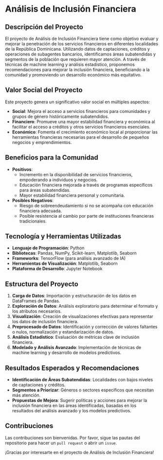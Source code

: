 # Análisis de Inclusión Financiera

## Descripción del Proyecto
El proyecto de Análisis de Inclusión Financiera tiene como objetivo evaluar y mejorar la penetración de los servicios financieros en diferentes localidades de la República Dominicana. Utilizando datos de captaciones, créditos y operaciones de subagentes bancarios, identificamos áreas subatendidas y segmentos de la población que requieren mayor atención. A través de técnicas de machine learning y análisis estadístico, proponemos recomendaciones para mejorar la inclusión financiera, beneficiando a la comunidad y promoviendo un desarrollo económico más equitativo.

## Valor Social del Proyecto
Este proyecto genera un significativo valor social en múltiples aspectos:
- **Social**: Mejora el acceso a servicios financieros para comunidades y grupos de género históricamente subatendidos.
- **Financiero**: Promueve una mayor estabilidad financiera y económica al facilitar el acceso a créditos y otros servicios financieros esenciales.
- **Económico**: Fomenta el crecimiento económico local al proporcionar las herramientas financieras necesarias para el desarrollo de pequeños negocios y emprendimientos.

## Beneficios para la Comunidad
- **Positivos**:
  - Incremento en la disponibilidad de servicios financieros, empoderando a individuos y negocios.
  - Educación financiera mejorada a través de programas específicos para áreas subatendidas.
  - Mayor estabilidad financiera personal y comunitaria.
- **Posibles Negativos**:
  - Riesgo de sobreendeudamiento si no se acompaña con educación financiera adecuada.
  - Posible resistencia al cambio por parte de instituciones financieras tradicionales.

## Tecnología y Herramientas Utilizadas
- **Lenguaje de Programación**: Python
- **Bibliotecas**: Pandas, NumPy, Scikit-learn, Matplotlib, Seaborn
- **Frameworks**: TensorFlow (para análisis avanzado de IA)
- **Herramientas de Visualización**: Matplotlib, Seaborn
- **Plataforma de Desarrollo**: Jupyter Notebook

## Estructura del Proyecto
1. **Carga de Datos**: Importación y estructuración de los datos en DataFrames de Pandas.
2. **Exploración de Datos**: Análisis exploratorio para determinar el formato y los atributos necesarios.
3. **Visualización**: Creación de visualizaciones efectivas para representar los datos de inclusión financiera.
4. **Preprocesado de Datos**: Identificación y corrección de valores faltantes o nulos, normalización y estandarización de datos.
5. **Análisis Estadístico**: Evaluación de métricas clave de inclusión financiera.
6. **Modelado y Análisis Avanzado**: Implementación de técnicas de machine learning y desarrollo de modelos predictivos.

## Resultados Esperados y Recomendaciones
- **Identificación de Áreas Subatendidas**: Localidades con bajos niveles de captaciones y créditos.
- **Segmentos a Priorizar**: Géneros o sectores específicos que necesitan más atención.
- **Propuestas de Mejora**: Sugerir políticas y acciones para mejorar la inclusión financiera en las áreas identificadas, basadas en los resultados del análisis avanzado y los modelos predictivos.



## Contribuciones
Las contribuciones son bienvenidas. Por favor, sigue las pautas del repositorio para hacer un `pull request` o abrir un `issue`.


¡Gracias por interesarte en el proyecto de Análisis de Inclusión Financiera!

